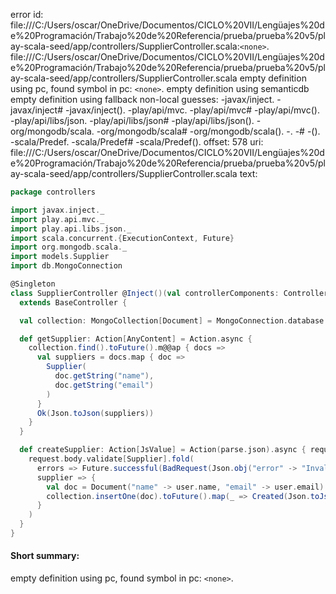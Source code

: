 error id: file:///C:/Users/oscar/OneDrive/Documentos/CICLO%20VII/Lengüajes%20de%20Programación/Trabajo%20de%20Referencia/prueba/prueba%20v5/play-scala-seed/app/controllers/SupplierController.scala:`<none>`.
file:///C:/Users/oscar/OneDrive/Documentos/CICLO%20VII/Lengüajes%20de%20Programación/Trabajo%20de%20Referencia/prueba/prueba%20v5/play-scala-seed/app/controllers/SupplierController.scala
empty definition using pc, found symbol in pc: `<none>`.
empty definition using semanticdb
empty definition using fallback
non-local guesses:
	 -javax/inject.
	 -javax/inject#
	 -javax/inject().
	 -play/api/mvc.
	 -play/api/mvc#
	 -play/api/mvc().
	 -play/api/libs/json.
	 -play/api/libs/json#
	 -play/api/libs/json().
	 -org/mongodb/scala.
	 -org/mongodb/scala#
	 -org/mongodb/scala().
	 -.
	 -#
	 -().
	 -scala/Predef.
	 -scala/Predef#
	 -scala/Predef().
offset: 578
uri: file:///C:/Users/oscar/OneDrive/Documentos/CICLO%20VII/Lengüajes%20de%20Programación/Trabajo%20de%20Referencia/prueba/prueba%20v5/play-scala-seed/app/controllers/SupplierController.scala
text:
```scala
package controllers

import javax.inject._
import play.api.mvc._
import play.api.libs.json._
import scala.concurrent.{ExecutionContext, Future}
import org.mongodb.scala._
import models.Supplier
import db.MongoConnection

@Singleton
class SupplierController @Inject()(val controllerComponents: ControllerComponents)(implicit ec: ExecutionContext)
  extends BaseController {

  val collection: MongoCollection[Document] = MongoConnection.database.getCollection("supplier")

  def getSupplier: Action[AnyContent] = Action.async {
    collection.find().toFuture().m@@ap { docs =>
      val suppliers = docs.map { doc =>
        Supplier(
          doc.getString("name"),
          doc.getString("email")
        )
      }
      Ok(Json.toJson(suppliers))
    }
  }

  def createSupplier: Action[JsValue] = Action(parse.json).async { request =>
    request.body.validate[Supplier].fold(
      errors => Future.successful(BadRequest(Json.obj("error" -> "Invalid supplier format"))),
      supplier => {
        val doc = Document("name" -> user.name, "email" -> user.email)
        collection.insertOne(doc).toFuture().map(_ => Created(Json.toJson(supplier)))
      }
    )
  }
}

```


#### Short summary: 

empty definition using pc, found symbol in pc: `<none>`.